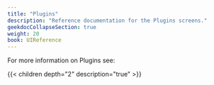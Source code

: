 ```yaml
---
title: "Plugins"
description: "Reference documentation for the Plugins screens."
geekdocCollapseSection: true
weight: 20 
book: UIReference
---
```


For more information on Plugins see:

{{< children depth="2" description="true" >}}
